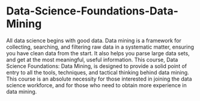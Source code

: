# Data-Science-Foundations-Data-Mining
All data science begins with good data. Data mining is a framework for collecting, searching, and filtering raw data in a systematic matter, ensuring you have clean data from the start. It also helps you parse large data sets, and get at the most meaningful, useful information. This course, Data Science Foundations: Data Mining, is designed to provide a solid point of entry to all the tools, techniques, and tactical thinking behind data mining. This course is an absolute necessity for those interested in joining the data science workforce, and for those who need to obtain more experience in data mining.
